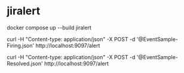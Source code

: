# jiralert

docker compose up --build jiralert

curl -H "Content-type: application/json" -X POST -d '@EventSample-Firing.json' http://localhost:9097/alert

curl -H "Content-type: application/json" -X POST -d '@EventSample-Resolved.json' http://localhost:9097/alert
